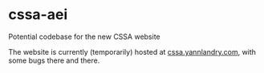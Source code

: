# cssa-aei

Potential codebase for the new CSSA website

The website is currently (temporarily) hosted at [cssa.yannlandry.com](http://cssa.yannlandry.com), with some bugs there and there.
